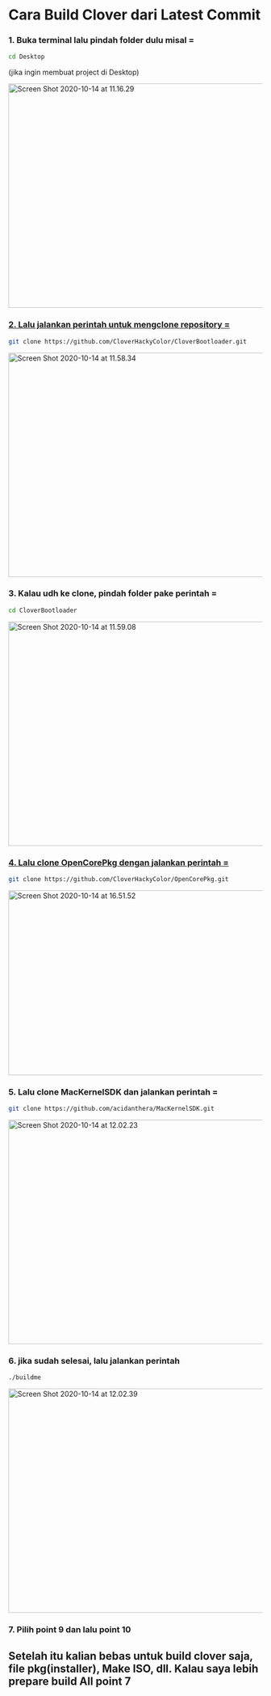 # Cara Build Clover dari Latest Commit

### 1. Buka terminal lalu pindah folder dulu misal =

```sh
cd Desktop 
```
(jika ingin membuat project di Desktop)


<a data-flickr-embed="true" href="https://www.flickr.com/photos/190618401@N03/50475520613/in/dateposted-public/" title="Screen Shot 2020-10-14 at 11.16.29"><img src="https://live.staticflickr.com/65535/50475520613_1930bae621_z.jpg" width="640" height="444" alt="Screen Shot 2020-10-14 at 11.16.29">
  

### 2. Lalu jalankan perintah untuk mengclone repository = 

```sh
git clone https://github.com/CloverHackyColor/CloverBootloader.git
```

<a data-flickr-embed="true" href="https://www.flickr.com/photos/190618401@N03/50476457997/in/dateposted-public/" title="Screen Shot 2020-10-14 at 11.58.34"><img src="https://live.staticflickr.com/65535/50476457997_4d9765da66_z.jpg" width="640" height="444" alt="Screen Shot 2020-10-14 at 11.58.34"></a>


### 3. Kalau udh ke clone, pindah folder pake perintah =

```sh
cd CloverBootloader
```

<a data-flickr-embed="true" href="https://www.flickr.com/photos/190618401@N03/50476457712/in/dateposted-public/" title="Screen Shot 2020-10-14 at 11.59.08"><img src="https://live.staticflickr.com/65535/50476457712_15a87b6e80_z.jpg" width="640" height="444" alt="Screen Shot 2020-10-14 at 11.59.08">
  

### 4. Lalu clone OpenCorePkg dengan jalankan perintah = 

```sh
git clone https://github.com/CloverHackyColor/OpenCorePkg.git
```

<a data-flickr-embed="true" href="https://www.flickr.com/photos/190618401@N03/50478462747/in/dateposted-public/" title="Screen Shot 2020-10-14 at 16.51.52"><img src="https://live.staticflickr.com/65535/50478462747_236a42873f_z.jpg" width="640" height="366" alt="Screen Shot 2020-10-14 at 16.51.52"></a>


### 5. Lalu clone MacKernelSDK dan jalankan perintah = 

```sh
git clone https://github.com/acidanthera/MacKernelSDK.git
```

<a data-flickr-embed="true" href="https://www.flickr.com/photos/190618401@N03/50476457652/in/dateposted-public/" title="Screen Shot 2020-10-14 at 12.02.23"><img src="https://live.staticflickr.com/65535/50476457652_3df370f5a0_z.jpg" width="640" height="444" alt="Screen Shot 2020-10-14 at 12.02.23"></a>


### 6. jika sudah selesai, lalu jalankan perintah 

```sh
./buildme
```

<a data-flickr-embed="true" href="https://www.flickr.com/photos/190618401@N03/50476304901/in/dateposted-public/" title="Screen Shot 2020-10-14 at 12.02.39"><img src="https://live.staticflickr.com/65535/50476304901_47cdf13ed4_z.jpg" width="640" height="444" alt="Screen Shot 2020-10-14 at 12.02.39"></a>

### 7. Pilih point 9 dan lalu point 10 

## Setelah itu kalian bebas untuk build clover saja, file pkg(installer), Make ISO, dll. Kalau saya lebih prepare build All point 7
